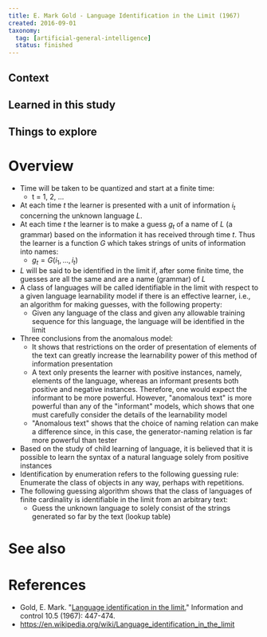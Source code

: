 ```yaml
---
title: E. Mark Gold - Language Identification in the Limit (1967)
created: 2016-09-01
taxonomy:
  tag: [artificial-general-intelligence]
  status: finished
---
```


## Context

## Learned in this study

## Things to explore

# Overview
* Time will be taken to be quantized and start at a finite time:
	* t = 1, 2, ...
* At each time $t$ the learner is presented with a unit of information $i_t$ concerning the unknown language $L$.
* At each time $t$ the learner is to make a guess $g_t$ of a name of $L$ (a grammar) based on the information it has received through time $t$. Thus the learner is a function $G$ which takes strings of units of information into names:
	* $g_t = G(i_1, ..., i_t)$
* $L$ will be said to be identified in the limit if, after some finite time, the guesses are all the same and are a name (grammar) of $L$
* A class of languages will be called identifiable in the limit with respect to a given language learnability model if there is an effective learner, i.e., an algorithm for making guesses, with the following property:
	* Given any language of the class and given any allowable training sequence for this language, the language will be identified in the limit
* Three conclusions from the anomalous model:
	* It shows that restrictions on the order of presentation of elements of the text can greatly increase the learnability power of this method of information presentation
	* A text only presents the learner with positive instances, namely, elements of the language, whereas an informant presents both positive and negative instances. Therefore, one would expect the informant to be more powerful. However, "anomalous text" is more powerful than any of the "informant" models, which shows that one must carefully consider the details of the learnability model
	* "Anomalous text" shows that the choice of naming relation can make a difference since, in this case, the generator-naming relation is far more powerful than tester
* Based on the study of child learning of language, it is believed that it is possible to learn the syntax of a natural language solely from positive instances
* Identification by enumeration refers to the following guessing rule: Enumerate the class of objects in any way, perhaps with repetitions.
* The following guessing algorithm shows that the class of languages of finite cardinality is identifiable in the limit from an arbitrary text:
	* Guess the unknown language to solely consist of the strings generated so far by the text (lookup table)

# See also

# References
* Gold, E. Mark. "[Language identification in the limit.](http://web.mit.edu/~6.863/www/spring2009/readings/gold67limit.pdf)" Information and control 10.5 (1967): 447-474.
* https://en.wikipedia.org/wiki/Language_identification_in_the_limit
